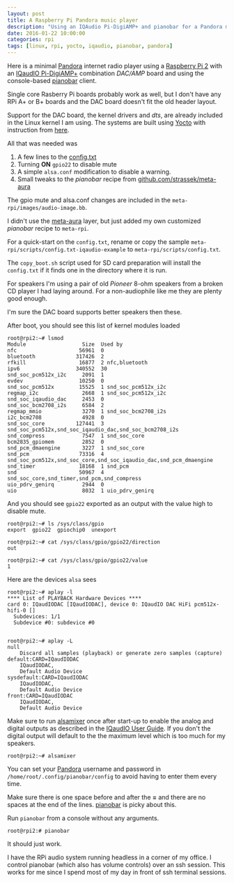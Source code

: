 ```yaml
---
layout: post
title: A Raspberry Pi Pandora music player
description: "Using an IQAudio Pi-DigiAMP+ and pianobar for a Pandora music player"
date: 2016-01-22 10:00:00
categories: rpi
tags: [linux, rpi, yocto, iqaudio, pianobar, pandora]
---
```


Here is a minimal [Pandora][pandora] internet radio player using a [Raspberry Pi 2][rpi] with an [IQaudIO Pi-DigiAMP+][digiamp-plus] combination *DAC/AMP* board and using the console-based [pianobar][pianobar] client.

Single core Rasberry Pi boards probably work as well, but I don't have any RPi A+ or B+ boards and the DAC board doesn't fit the old header layout.

Support for the DAC board, the kernel drivers and *dts*, are already included in the Linux kernel I am using. The systems are built using [Yocto][yocto] with instruction from [here][rpi-yocto].

All that was needed was

1. A few lines to the [config.txt][config-txt]
2. Turning **ON** `gpio22` to disable mute
3. A simple `alsa.conf` modification to disable a warning.
4. Small tweaks to the *pianobar* recipe from [github.com/strassek/meta-aura][meta-aura]

The gpio mute and alsa.conf changes are included in the `meta-rpi/images/audio-image.bb`.

I didn't use the [meta-aura][meta-aura] layer, but just added my own customized *pianobar* recipe to `meta-rpi`.

For a quick-start on the `config.txt`, rename or copy the sample `meta-rpi/scripts/config.txt-iqaudio-example` to `meta-rpi/scripts/config.txt`.

The `copy_boot.sh` script used for SD card preparation will install the `config.txt` if it finds one in the directory where it is run.

For speakers I'm using a pair of old *Pioneer* 8-ohm speakers from a broken CD player I had laying around. For a non-audiophile like me they are plenty good enough.

I'm sure the DAC board supports better speakers then these.

After boot, you should see this list of kernel modules loaded

    root@rpi2:~# lsmod
    Module                  Size  Used by
    nfc                    56961  0
    bluetooth             317426  2
    rfkill                 16877  2 nfc,bluetooth
    ipv6                  340552  30
    snd_soc_pcm512x_i2c     2091  1
    evdev                  10250  0
    snd_soc_pcm512x        15525  1 snd_soc_pcm512x_i2c
    regmap_i2c              2668  1 snd_soc_pcm512x_i2c
    snd_soc_iqaudio_dac     2453  0
    snd_soc_bcm2708_i2s     6584  2
    regmap_mmio             3270  1 snd_soc_bcm2708_i2s
    i2c_bcm2708             4928  0
    snd_soc_core          127441  3 snd_soc_pcm512x,snd_soc_iqaudio_dac,snd_soc_bcm2708_i2s
    snd_compress            7547  1 snd_soc_core
    bcm2835_gpiomem         2852  0
    snd_pcm_dmaengine       3227  1 snd_soc_core
    snd_pcm                73316  4 snd_soc_pcm512x,snd_soc_core,snd_soc_iqaudio_dac,snd_pcm_dmaengine
    snd_timer              18168  1 snd_pcm
    snd                    50967  4 snd_soc_core,snd_timer,snd_pcm,snd_compress
    uio_pdrv_genirq         2944  0
    uio                     8032  1 uio_pdrv_genirq

And you should see `gpio22` exported as an output with the value high to disable mute.

    root@rpi2:~# ls /sys/class/gpio
    export  gpio22  gpiochip0  unexport

    root@rpi2:~# cat /sys/class/gpio/gpio22/direction
    out

    root@rpi2:~# cat /sys/class/gpio/gpio22/value
    1

Here are the devices `alsa` sees

    root@rpi2:~# aplay -l
    **** List of PLAYBACK Hardware Devices ****
    card 0: IQaudIODAC [IQaudIODAC], device 0: IQaudIO DAC HiFi pcm512x-hifi-0 []
      Subdevices: 1/1
      Subdevice #0: subdevice #0


    root@rpi2:~# aplay -L
    null
        Discard all samples (playback) or generate zero samples (capture)
    default:CARD=IQaudIODAC
        IQaudIODAC,
        Default Audio Device
    sysdefault:CARD=IQaudIODAC
        IQaudIODAC,
        Default Audio Device
    front:CARD=IQaudIODAC
        IQaudIODAC,
        Default Audio Device

Make sure to run [alsamixer][alsamixer] once after start-up to enable the analog and digital outputs as described in the [IQaudIO User Guide][iqaudio-pdf]. If you don't the digital output will default to the the maximum level which is too much for my speakers.

    root@rpi2:~# alsamixer

You can set your [Pandora][pandora] username and password in `/home/root/.config/pianobar/config` to avoid having to enter them every time.

Make sure there is one space before and after the **=** and there are no spaces at the end of the lines. [pianobar][pianobar] is picky about this.

Run `pianobar` from a console without any arguments.

    root@rpi2:# pianobar

It should just work.

I have the RPi audio system running headless in a corner of my office. I control pianobar (which also has volume controls) over an ssh session. This works for me since I spend most of my day in front of ssh terminal sessions.

[digiamp-plus]: http://www.iqaudio.co.uk/home/9-pi-digiamp-0712411999650.html
[pianobar]: https://6xq.net/pianobar/
[rpi-yocto]: https://jumpnowtek.com/rpi/Raspberry-Pi-Systems-with-Yocto.html
[config-txt]: https://github.com/jumpnow/meta-rpi/blob/jethro/scripts/config.txt-iqaudio-example
[audio-image]: https://github.com/jumpnow/meta-rpi/blob/jethro/images/audio-image.bb
[meta-rpi]: https://github.com/jumpnow/meta-rpi
[pandora]: http://www.pandora.com
[rpi]: https://www.raspberrypi.org/
[iqaudio-pdf]: http://www.iqaudio.com/downloads/IQaudIO.pdf
[alsamixer]: https://en.wikipedia.org/wiki/Alsamixer
[yocto]: https://www.yoctoproject.org
[meta-aura]: https://github.com/strassek/meta-aura
